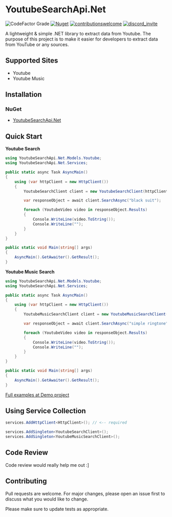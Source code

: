 # YoutubeSearchApi.Net
![CodeFactor Grade](https://img.shields.io/codefactor/grade/github/madeyoga/YoutubeSearchApi.Net?style=for-the-badge)
[![Nuget](https://img.shields.io/nuget/dt/YoutubeSearchApi.Net?color=GREEN&style=for-the-badge)](https://www.nuget.org/packages/YoutubeSearchApi.Net/)
[![contributionswelcome](https://img.shields.io/badge/contributions-welcome-brightgreen/?style=for-the-badge)](https://github.com/madeyoga/YoutubeSearchApi.Net/issues)
[![discord_invite](https://img.shields.io/discord/458296099049046018?style=for-the-badge)](https://discord.gg/Y8sB4ay)

A lightweight & simple .NET library to extract data from Youtube.
The purpose of this project is to make it easier for developers to extract data from YouTube or any sources.


## Supported Sites
- Youtube
- Youtube Music

## Installation

### NuGet
- [YoutubeSearchApi.Net](https://www.nuget.org/packages/YoutubeSearchApi.Net/)


## Quick Start
**Youtube Search**
```C#
using YoutubeSearchApi.Net.Models.Youtube;
using YoutubeSearchApi.Net.Services;

public static async Task AsyncMain()
{
    using (var httpClient = new HttpClient())
    {
        YoutubeSearchClient client = new YoutubeSearchClient(httpClient);

        var responseObject = await client.SearchAsync("black suit");

        foreach (YoutubeVideo video in responseObject.Results)
        {
            Console.WriteLine(video.ToString());
            Console.WriteLine("");
        }
    }
}

public static void Main(string[] args)
{
    AsyncMain().GetAwaiter().GetResult();
}
```

**Youtube Music Search**
```C#
using YoutubeSearchApi.Net.Models.Youtube;
using YoutubeSearchApi.Net.Services;

public static async Task AsyncMain()
{
    using (var httpClient = new HttpClient())
    {
        YoutubeMusicSearchClient client = new YoutubeMusicSearchClient(httpClient);

        var responseObject = await client.SearchAsync("simple ringtone");

        foreach (YoutubeVideo video in responseObject.Results)
        {
            Console.WriteLine(video.ToString());
            Console.WriteLine("");
        }
    }
}

public static void Main(string[] args)
{
    AsyncMain().GetAwaiter().GetResult();
}
```

[Full examples at Demo project](https://github.com/madeyoga/YoutubeSearchApi.Net/tree/master/YoutubeSearchApi.Net.Demo)

## Using Service Collection
```cs
services.AddHttpClient<HttpClient>(); // <-- required

services.AddSingleton<YoutubeSearchClient>();
services.AddSingleton<YoutubeMusicSearchClient>();
```


## Code Review
Code review would really help me out :]


## Contributing
Pull requests are welcome. For major changes, please open an issue first to discuss what you would like to change.

Please make sure to update tests as appropriate.
